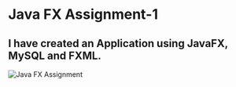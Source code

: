 <h1>Java FX Assignment-1</h1>
<h2>I have created an Application using JavaFX, MySQL and FXML.</h2>
<img src="https://github.com/Ranshiv/JavaFX-Assignment-1-Toggle/assets/126970975/736f0ac0-9089-49ad-b3c5-3366830d143a" alt="Java FX Assignment"/>
